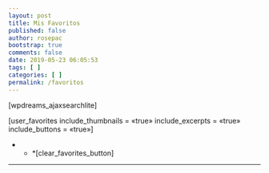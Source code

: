 ```yaml
---
layout: post
title: Mis Favoritos
published: false
author: rosepac
bootstrap: true
comments: false
date: 2019-05-23 06:05:53
tags: [ ]
categories: [ ]
permalink: /favoritos
---
```

[wpdreams_ajaxsearchlite]

[user\_favorites include\_thumbnails = &#171;true&#187; include\_excerpts = &#171;true&#187; include\_buttons = &#171;true&#187;]

* * *[clear\_favorites\_button] 

* * *

